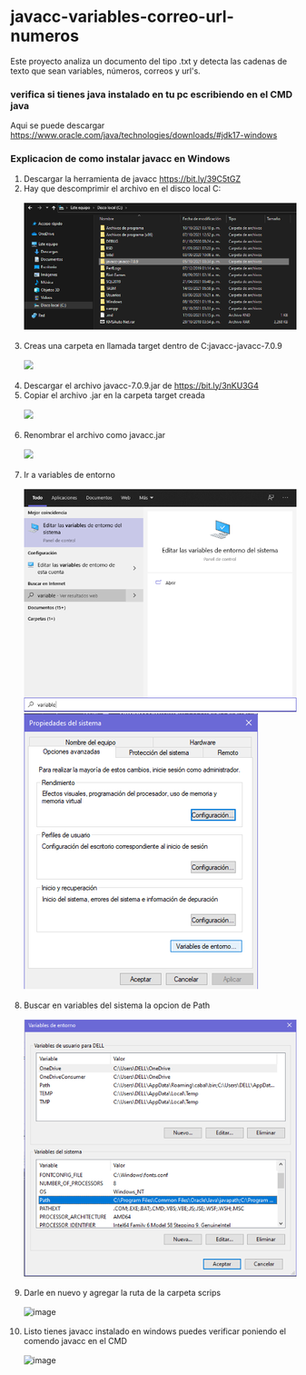 # javacc-variables-correo-url-numeros
Este proyecto analiza un documento del tipo .txt y detecta las cadenas de texto que sean variables, números, correos y url's.

### verifica si tienes java instalado en tu pc escribiendo en el CMD java
Aqui se puede descargar https://www.oracle.com/java/technologies/downloads/#jdk17-windows

### Explicacion de como instalar javacc en Windows

1. Descargar la herramienta de javacc  https://bit.ly/39C5tGZ
2. Hay que descomprimir el archivo en el disco local C:
<br/><br/>
![](https://github.com/omar49511/javacc-variables-correo-url-numeros/blob/main/javacc%20programas/imagenes/Captura%20de%20pantalla%202021-10-12%20153039.png?raw=true)
<br/><br/>
3. Creas una carpeta en llamada target dentro de C:javacc-javacc-7.0.9
<br/><br/>
![](https://static.javatpoint.com/core/images/javacc6.png)
<br/><br/>
4. Descargar el archivo javacc-7.0.9.jar de https://bit.ly/3nKU3G4
5. Copiar el archivo .jar en la carpeta target creada
<br/><br/>
![](https://static.javatpoint.com/core/images/javacc7.png)
<br/><br/>
6. Renombrar el archivo como javacc.jar
<br/><br/>
![](https://static.javatpoint.com/core/images/javacc8.png)
<br/><br/>
7. Ir a variables de entorno
<br/><br/>
![](https://github.com/omar49511/javacc-variables-correo-url-numeros/blob/main/javacc%20programas/imagenes/Captura%20de%20pantalla%202021-10-12%20165954.png?raw=true)
![](https://github.com/omar49511/javacc-variables-correo-url-numeros/blob/main/javacc%20programas/imagenes/Captura%20de%20pantalla%202021-10-12%20170512.png?raw=true)
<br/><br/>
8. Buscar en variables del sistema la opcion de Path
<br/><br/>
![](https://github.com/omar49511/javacc-variables-correo-url-numeros/blob/main/javacc%20programas/imagenes/Captura%20de%20pantalla%202021-10-12%20170559.png?raw=true)
<br/><br/>
9. Darle en nuevo y agregar la ruta de la carpeta scrips
<br/><br/>
![image](https://user-images.githubusercontent.com/72781778/137098134-359a72e3-c4e5-4a47-976a-56b62515477f.png)
<br/><br/>
10. Listo tienes javacc instalado en windows puedes verificar poniendo el comendo javacc en el CMD
<br/><br/>
![image](https://user-images.githubusercontent.com/72781778/137098564-e9985860-dc3b-4f29-8e92-bb5a30b7433a.png)
<br/><br/>


